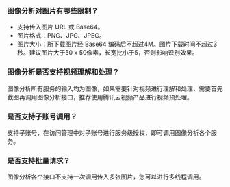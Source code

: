 ### 图像分析对图片有哪些限制？
- 支持传入图片 URL 或 Base64。 
- 图片格式：PNG、JPG、JPEG。
- 图片大小：所下载图片经 Base64 编码后不超过4M。图片下载时间不超过3秒。建议图片大于50 x 50像素，长宽比小于5，否则影响识别效果。



### 图像分析是否支持视频理解和处理？
图像分析所有服务的输入均为图像，如果需要针对视频进行理解和处理，需要首先截图再调用图像分析接口，推荐使用腾讯云视频产品进行视频预处理。

### 是否支持子账号调用？
支持子账号，在访问管理中对子账号进行服务级授权，即可调用图像分析各个服务。

### 是否支持批量请求？
图像分析各个接口不支持一次调用传入多张图片，您可以进行多线程调用。



